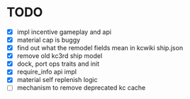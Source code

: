 # TODO

-[x] impl incentive gameplay and api
-[x] material cap is buggy
-[x] find out what the remodel fields mean in kcwiki ship.json
-[x] remove old kc3rd ship model
-[x] dock, port ops traits and init
-[x] require_info api impl
-[x] material self replenish logic
-[ ] mechanism to remove deprecated kc cache
